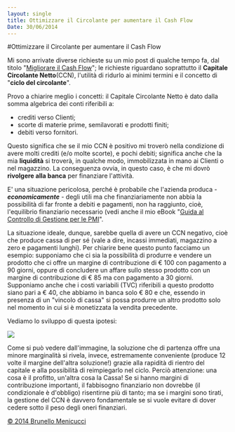 ```yaml
---
layout: single
title: Ottimizzare il Circolante per aumentare il Cash Flow
Date: 30/06/2014
---
```


#Ottimizzare il Circolante per aumentare il Cash Flow 

Mi sono arrivate diverse richieste su un mio post di qualche tempo fa, dal titolo  "[Migliorare il Cash Flow](http://www.blackstarconsulting.it/2014/05/migliorare-il-cash-flow/)"; le richieste riguardano soprattutto il **Capitale Circolante Netto**(CCN), l'utilità di ridurlo ai minimi termini e il concetto di "**ciclo del circolante**".  

Provo a chiarire meglio i concetti: il Capitale Circolante Netto è dato dalla somma algebrica dei conti riferibili a:  
  
- crediti verso Clienti;
- scorte di materie prime, semilavorati e prodotti finiti;
- debiti verso fornitori.

Questo significa che se il mio CCN è positivo mi troverò nella condizione di avere molti crediti (e/o molte scorte), e pochi debiti; significa anche che la mia **liquidità** si troverà, in qualche modo, immobilizzata in mano ai Clienti o nel magazzino. La conseguenza ovvia, in questo caso, è che mi dovrò **rivolgere alla banca** per finanziare l'attività.  

E' una situazione pericolosa, perché è probabile che l'azienda produca - ***economicamente*** - degli utili ma che finanziariamente non abbia la possibilità di far fronte a debiti e pagamenti, non ha raggiunto, cioè, l'equilibrio finanziario necessario (vedi anche il mio eBook "[Guida al Controllo di Gestione per le PMI](https://itunes.apple.com/it/book/guida-al-controllo-di-gestione/id730098761?mt=11)".  

La situazione ideale, dunque, sarebbe quella di avere un CCN negativo, cioè che produce cassa di per sé (vale a dire, incassi immediati, magazzino a zero e pagamenti lunghi). Per chiarire bene questo punto facciamo un esempio: supponiamo che ci sia la possibilità di produrre e vendere un prodotto che ci offre un margine di contribuzione di € 100 con pagamento a 90 giorni, oppure di concludere un affare sullo stesso prodotto con un margine di contribuzione di € 85 ma con pagamento a 30 giorni. Supponiamo anche che i costi variabili (TVC) riferibili a questo prodotto siano pari a € 40, che abbiamo in banca solo € 80 e che, essendo in presenza di un "vincolo di cassa" si possa produrre un altro prodotto solo nel momento in cui si è monetizzata la vendita precedente.  

Vediamo lo sviluppo di questa ipotesi:  
  
![](https://dl.dropboxusercontent.com/u/312263/%7EWeb%20Images/Tabella%20esempio%20cash%20flow.png)   
  
Come si può vedere dall'immagine, la soluzione che di partenza offre una minore marginalità si rivela, invece, estremamente conveniente (produce 12 volte il margine dell'altra soluzione!) grazie alla rapidità di rientro del capitale e alla possibilità di reimpiegarlo nel ciclo.  Perciò attenzione: una cosa è il profitto, un'altra cosa la Cassa! Se si hanno margini di contribuzione importanti, il fabbisogno finanziario non dovrebbe (il condizionale è d'obbligo) risentirne più di tanto; ma se i margini sono tirati, la gestione del CCN è davvero fondamentale se si vuole evitare di dover cedere sotto il peso degli oneri finanziari.  

[© 2014 Brunello Menicucci](http://www.menicucci.co)  